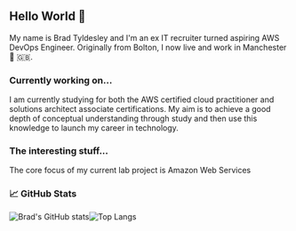 ## Hello World 👋
My name is Brad Tyldesley and I'm an ex IT recruiter turned aspiring AWS DevOps Engineer. Originally from Bolton, I now live and work in Manchester 🏴󠁧󠁢󠁥󠁮󠁧󠁿 🇬🇧.

### Currently working on...
I am currently studying for both the AWS certified cloud practitioner and solutions architect associate certifications. My aim is to achieve a good depth of conceptual understanding through study and then use this knowledge to launch my career in technology.

### The interesting stuff...
The core focus of my current lab project is Amazon Web Services

### 📈 GitHub Stats

![Brad's GitHub stats](https://github-readme-stats.vercel.app/api?username=btyldesley3&theme=dark&show_icons=true)![Top Langs](https://github-readme-stats.vercel.app/api/top-langs/?username=btyldesley3&theme=dark) 
